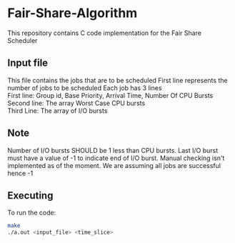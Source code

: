 # Fair-Share-Algorithm

This repository contains C code implementation for the Fair Share Scheduler

## Input file

This file contains the jobs that are to be scheduled
First line represents the number of jobs to be scheduled
Each job has 3 lines
<br/>
First line: Group id, Base Priority, Arrival Time, Number Of CPU Bursts
<br/>
Second line: The array Worst Case CPU bursts
<br/>
Third Line: The array of I/O bursts

## Note

Number of I/O bursts SHOULD be 1 less than CPU bursts. Last I/O burst must have a value of -1 to indicate end of I/O burst. Manual checking isn't implemented as of the moment. We are assuming all jobs are successful hence -1

## Executing

To run the code:

```bash
make
./a.out <input_file> <time_slice>
```
